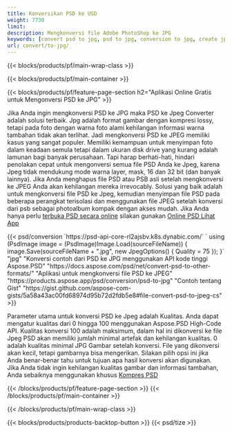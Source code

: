 ```yaml
---
title: Konversikan PSD ke USD
weight: 7730
limit: 
description: Mengkonversi file Adobe PhotoShop ke JPG
keywords: [convert psd to jpg, psd to jpg, conversion to jpg, create jpg from psd, print psd as jpg]
url: convert/to-jpg/
---
```


{{< blocks/products/pf/main-wrap-class >}}

{{< blocks/products/pf/main-container >}}

{{< blocks/products/pf/feature-page-section h2="Aplikasi Online Gratis untuk Mengonversi PSD ke JPG" >}}
<p>Jika Anda ingin mengkonversi PSD ke JPG maka PSD ke Jpeg Converter adalah solusi terbaik. Jpg adalah format gambar dengan kompresi lossy, tetapi pada foto dengan warna foto alami kehilangan informasi warna tambahan tidak akan terlihat. Jadi mengkonversi PSD ke JPEG memiliki kasus yang sangat populer. Memiliki kemampuan untuk menyimpan foto dalam keadaan semula tetapi dalam ukuran disk drive yang kurang adalah lamunan bagi banyak perusahaan. Tapi harap berhati-hati, hindari penolakan cepat untuk mengonversi semua file PSD Anda ke Jpeg, karena Jpeg tidak mendukung mode warna layer, mask, 16 dan 32 bit (dan banyak lainnya). Jika Anda menghapus file PSD atau PSB asli setelah mengkonversi ke JPEG Anda akan kehilangan mereka irrevocably. Solusi yang baik adalah untuk mengkonversi file PSD ke Jpeg, kemudian menyimpan file PSD pada beberapa perangkat terisolasi dan menggunakan file JPEG setelah konversi dari psb sebagai photoalbum kompak dengan akses mudah. Jika Anda hanya perlu <a href="/psd/view">terbuka PSD secara online</a> silakan gunakan <a href="/psd/view">Online PSD Lihat App</a></p>
{{< psd/conversion `https://psd-api-core-rl2ajsbv.k8s.dynabic.com/` 
`    using (PsdImage image = (PsdImage)Image.Load(sourceFileName))
    {
        image.Save(sourceFileName + ".jpg",  new JpegOptions() { Quality = 75 });
    }` 
		"jpg" 
"Konversi contoh dari PSD ke JPG menggunakan API kode tinggi Aspose.PSD"  "https://docs.aspose.com/psd/net/convert-psd-to-other-formats/" 
"Aplikasi untuk mengkonversi file PSD ke JPEG" "https://products.aspose.app/psd/conversion/psd-to-jpg" 
"Contoh tentang Gist" "https://gist.github.com/aspose-com-gists/5a58a43ac00fd68974d95b72d2fdb5e8#file-convert-psd-to-jpeg-cs" >}}
<p>Parameter utama untuk konversi PSD ke Jpeg adalah Kualitas. Anda dapat mengatur kualitas dari 0 hingga 100 menggunakan Aspose.PSD High-Code API. Kualitas konversi 100 adalah maksimum, dalam hal ini dikonversi ke file Jpeg PSD akan memiliki jumlah minimal artefak dan kehilangan kualitas. 0 adalah kualitas minimal JPG Gambar setelah konversi. File yang dikonversi akan kecil, tetapi gambarnya bisa mengerikan. Silakan pilih opsi ini jika Anda benar-benar tahu untuk tujuan apa hasil konversi akan digunakan. Jika Anda tidak ingin kehilangan kualitas gambar dan informasi tambahan, Anda sebaiknya menggunakan khusus <a href="/psd/reduce-size">Kompres PSD</a></p>
{{< /blocks/products/pf/feature-page-section >}}
{{< /blocks/products/pf/main-container >}}


{{< /blocks/products/pf/main-wrap-class >}}

{{< blocks/products/products-backtop-button >}}
{{< psd/tize >}}
